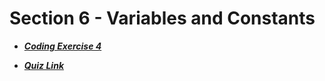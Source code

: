 # Section 6 - Variables and Constants

- [***Coding Exercise 4***](https://www.udemy.com/course/beginning-c-plus-plus-programming/learn/quiz/4456954#questions/4359252)

- [***Quiz Link***](https://www.udemy.com/course/beginning-c-plus-plus-programming/learn/quiz/4399246#questions/4359252)
